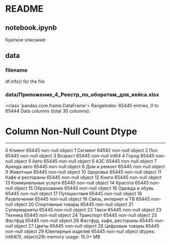 # README

## notebook.ipynb
Краткое описание

## data
### filename
df.info() for the file

### data/Приложение_4_Реестр_по_оборотам_для_кейса.xlsx
<class 'pandas.core.frame.DataFrame'>
RangeIndex: 65445 entries, 0 to 65444
Data columns (total 30 columns):
 #   Column                    Non-Null Count  Dtype 
---  ------                    --------------  ----- 
 0   Клиент                    65445 non-null  object
 1   Сегмент                   64592 non-null  object
 2   Пол                       65445 non-null  object
 3   Возраст                   65445 non-null  int64 
 4   Город                     65445 non-null  object
 5   Авто                      65445 non-null  object
 6   АЗС                       65445 non-null  object
 7   Аренда авто               65445 non-null  object
 8   Дом и ремонт              65445 non-null  object
 9   Животные                  65445 non-null  object
 10  Здоровье                  65445 non-null  object
 11  Кафе и рестораны          65445 non-null  object
 12  Книги                     65445 non-null  object
 13  Коммунальные услуги       65445 non-null  object
 14  Красота                   65445 non-null  object
 15  Образование               65445 non-null  object
 16  Одежда и обувь            65445 non-null  object
 17  Путешествия               65445 non-null  object
 18  Развлечения               65445 non-null  object
 19  Связь, интернет и ТВ      65445 non-null  object
 20  Спортивные товары         65445 non-null  object
 21  Супермаркеты              65445 non-null  object
 22  Такси                     65445 non-null  object
 23  Техника                   65445 non-null  object
 24  Транспорт                 65445 non-null  object
 25  Фастфуд                   65445 non-null  object
 26  Фастфуд, кафе, рестораны  65445 non-null  object
 27  Цветы                     65445 non-null  object
 28  Цифровые товары           65445 non-null  object
 29  Ювелирные изделия         65445 non-null  object
dtypes: int64(1), object(29)
memory usage: 15.0+ MB
